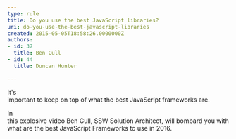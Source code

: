```yaml
---
type: rule
title: Do you use the best JavaScript libraries?
uri: do-you-use-the-best-javascript-libraries
created: 2015-05-05T18:58:26.0000000Z
authors:
- id: 37
  title: Ben Cull
- id: 44
  title: Duncan Hunter

---
```



It's<br>important to keep on top of what the best JavaScript frameworks are.

In<br>this explosive video Ben Cull, SSW Solution Architect, will bombard you with<br>what are the best JavaScript Frameworks to use in 2016.
 
 



